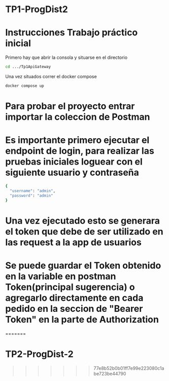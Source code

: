 # TP1-ProgDist2

# Instrucciones Trabajo práctico inicial

Primero hay que abrir la consola y situarse en el directorio

```bash
cd .../Tp1ApiGateway
```

Una vez situados correr el docker compose

```bash
docker compose up
```

# Para probar el proyecto entrar importar la coleccion de Postman

# Es importante primero ejecutar el endpoint de login, para realizar las pruebas iniciales loguear con el siguiente usuario y contraseña

```bash
{
  "username": "admin",
  "password": "admin"
}
```

# Una vez ejecutado esto se generara el token que debe de ser utilizado en las request a la app de usuarios

# Se puede guardar el Token obtenido en la variable en postman Token(principal sugerencia) o agregarlo directamente en cada pedido en la seccion de "Bearer Token" en la parte de Authorization
=======
# TP2-ProgDist-2
>>>>>>> 77e8b52b0b01ff7e99e223080c1abe723be44790
